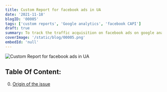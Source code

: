 ```yaml
---
title: Custom Report for facebook ads in UA
date: '2021-11-18'
blogID: '00005'
tags: ['custom reports', 'Google analytics', 'facebook CAPI']
draft: true
summary: To track the traffic acquisition on facebook ads on google analytics for iOS14+ users. This will help the advertisers see the performance of their ads in UA or GA4.
coverImage: '/static/blog/00005.png'
embedId: 'null'
---
```


![Custom Report for facebook ads in UA](/static/blog/00005.png)

## Table Of Content:

0. [Origin of the issue](#origin-of-the-issue)
